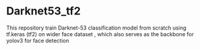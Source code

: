 # Darknet53_tf2
This repository train Darknet-53 classification model from scratch using tf.keras (tf2) on wider face dataset , which also serves as the backbone for yolov3 for face detection
